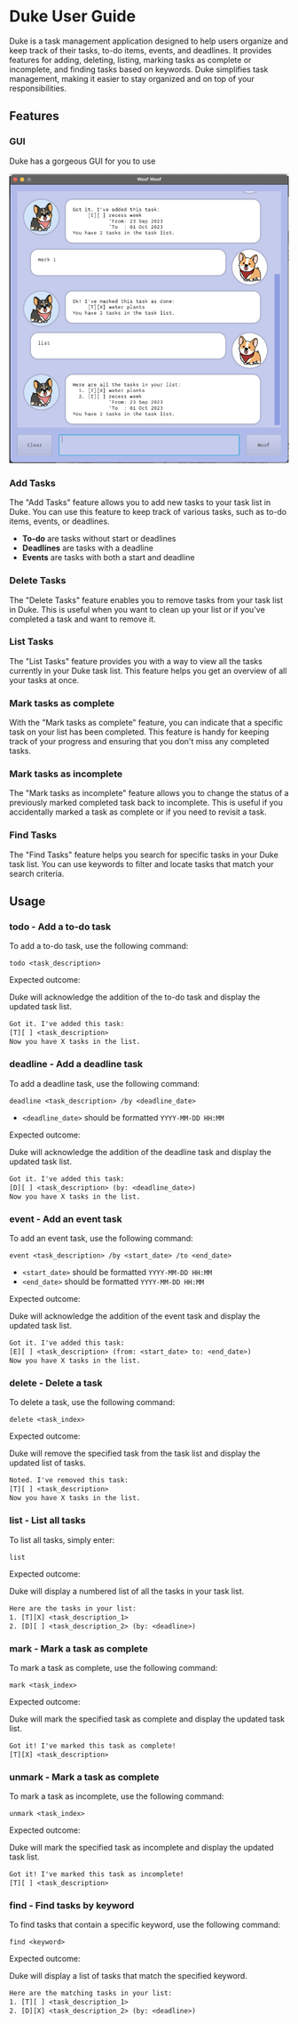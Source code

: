 # Duke User Guide
Duke is a task management application designed to help users organize and keep track of their tasks, to-do items, events, and deadlines.
It provides features for adding, deleting, listing, marking tasks as complete or incomplete, and finding tasks based on keywords. 
Duke simplifies task management, making it easier to stay organized and on top of your responsibilities.
## Features 

### GUI
Duke has a gorgeous GUI for you to use

![GUI.png](Ui.png)
### Add Tasks

The "Add Tasks" feature allows you to add new tasks to your task list in Duke. 
You can use this feature to keep track of various tasks, such as to-do items, events, or deadlines.

* **To-do** are tasks without start or deadlines
* **Deadlines** are tasks with a deadline
* **Events** are tasks with both a start and deadline

### Delete Tasks

The "Delete Tasks" feature enables you to remove tasks from your task list in Duke. 
This is useful when you want to clean up your list or if you've completed a task and want to remove it.

### List Tasks

The "List Tasks" feature provides you with a way to view all the tasks currently in your Duke task list. 
This feature helps you get an overview of all your tasks at once.

### Mark tasks as complete

With the "Mark tasks as complete" feature, you can indicate that a specific task on your list has been completed. 
This feature is handy for keeping track of your progress and ensuring that you don't miss any completed tasks.

### Mark tasks as incomplete

The "Mark tasks as incomplete" feature allows you to change the status of a previously marked completed task back to incomplete. 
This is useful if you accidentally marked a task as complete or if you need to revisit a task.

### Find Tasks

The "Find Tasks" feature helps you search for specific tasks in your Duke task list. 
You can use keywords to filter and locate tasks that match your search criteria.

## Usage

### todo - Add a to-do task

To add a to-do task, use the following command:

```
todo <task_description>
```

Expected outcome:

Duke will acknowledge the addition of the to-do task and display the updated task list.

```
Got it. I've added this task:
[T][ ] <task_description>
Now you have X tasks in the list.
```

### deadline - Add a deadline task

To add a deadline task, use the following command:

```
deadline <task_description> /by <deadline_date>
```

* `<deadline_date>` should be formatted `YYYY-MM-DD HH:MM`

Expected outcome:

Duke will acknowledge the addition of the deadline task and display the updated task list.

```
Got it. I've added this task:
[D][ ] <task_description> (by: <deadline_date>)
Now you have X tasks in the list.
```

### event - Add an event task

To add an event task, use the following command:

```
event <task_description> /by <start_date> /to <end_date>
```

* `<start_date>` should be formatted `YYYY-MM-DD HH:MM`
* `<end_date>` should be formatted `YYYY-MM-DD HH:MM`

Expected outcome:

Duke will acknowledge the addition of the event task and display the updated task list.

```
Got it. I've added this task:
[E][ ] <task_description> (from: <start_date> to: <end_date>)
Now you have X tasks in the list.
```

### delete - Delete a task

To delete a task, use the following command:

```
delete <task_index>
```

Expected outcome:

Duke will remove the specified task from the task list and display the updated list of tasks.

```
Noted. I've removed this task:
[T][ ] <task_description>
Now you have X tasks in the list.
```

### list - List all tasks

To list all tasks, simply enter:

```
list
```

Expected outcome:

Duke will display a numbered list of all the tasks in your task list.

```
Here are the tasks in your list:
1. [T][X] <task_description_1>
2. [D][ ] <task_description_2> (by: <deadline>)
```

### mark - Mark a task as complete

To mark a task as complete, use the following command:

```
mark <task_index>
```

Expected outcome:

Duke will mark the specified task as complete and display the updated task list.

```
Got it! I've marked this task as complete!
[T][X] <task_description>
```

### unmark - Mark a task as complete

To mark a task as incomplete, use the following command:

```
unmark <task_index>
```

Expected outcome:

Duke will mark the specified task as incomplete and display the updated task list.

```
Got it! I've marked this task as incomplete!
[T][ ] <task_description>
```

### find - Find tasks by keyword

To find tasks that contain a specific keyword, use the following command:

```
find <keyword>
```

Expected outcome:

Duke will display a list of tasks that match the specified keyword.

```
Here are the matching tasks in your list:
1. [T][ ] <task_description_1>
2. [D][X] <task_description_2> (by: <deadline>)
```